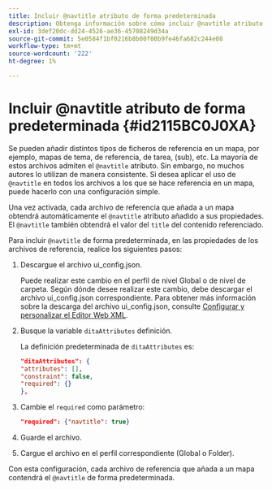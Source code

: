 ```yaml
---
title: Incluir @navtitle atributo de forma predeterminada
description: Obtenga información sobre cómo incluir @navtitle atributo de forma predeterminada
exl-id: 3def20dc-dd24-4526-ae36-45708249d34a
source-git-commit: 5e0584f1bf0216b8b00f00b9fe46fa682c244e08
workflow-type: tm+mt
source-wordcount: '222'
ht-degree: 1%

---
```


# Incluir @navtitle atributo de forma predeterminada {#id2115BC0J0XA}

Se pueden añadir distintos tipos de ficheros de referencia en un mapa, por ejemplo, mapas de tema, de referencia, de tarea, \(sub\), etc. La mayoría de estos archivos admiten el `@navtitle` atributo. Sin embargo, no muchos autores lo utilizan de manera consistente. Si desea aplicar el uso de `@navtitle` en todos los archivos a los que se hace referencia en un mapa, puede hacerlo con una configuración simple.

Una vez activada, cada archivo de referencia que añada a un mapa obtendrá automáticamente el `@navtitle` atributo añadido a sus propiedades. El `@navtitle` también obtendrá el valor del `title` del contenido referenciado.

Para incluir `@navtitle` de forma predeterminada, en las propiedades de los archivos de referencia, realice los siguientes pasos:

1. Descargue el archivo ui\_config.json.

   Puede realizar este cambio en el perfil de nivel Global o de nivel de carpeta. Según dónde desee realizar este cambio, debe descargar el archivo ui\_config.json correspondiente. Para obtener más información sobre la descarga del archivo ui\_config.json, consulte [Configurar y personalizar el Editor Web XML](conf-folder-level.md#id2065G300O5Z).

1. Busque la variable `ditaAttributes` definición.

   La definición predeterminada de `ditaAttributes` es:

   ```json
   "ditaAttributes": {
   "attributes": [],
   "constraint": false,
   "required": {}
   },
   ```

1. Cambie el `required` como parámetro:

   ```json
   "required": {"navtitle": true}
   ```

1. Guarde el archivo.

1. Cargue el archivo en el perfil correspondiente \(Global o Folder\).


Con esta configuración, cada archivo de referencia que añada a un mapa contendrá el `@navtitle` de forma predeterminada.
